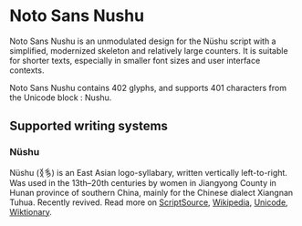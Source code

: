 
# Noto Sans Nushu

Noto Sans Nushu is an unmodulated design for the Nüshu script with a simplified, modernized skeleton and relatively large counters. It is suitable for shorter texts, especially in smaller font sizes and user interface contexts. 

Noto Sans Nushu contains 402 glyphs, and supports 401 characters from the Unicode block : Nushu.


## Supported writing systems


### Nüshu

Nüshu (𛆁𛈬‎) is an East Asian logo-syllabary, written vertically left-to-right. Was used in the 13th–20th centuries by women in Jiangyong County in Hunan province of southern China, mainly for the Chinese dialect Xiangnan Tuhua. Recently revived. Read more on [ScriptSource](https://scriptsource.org/scr/Nshu), [Wikipedia](https://en.wikipedia.org/wiki/ISO_15924:Nshu), [Unicode](https://www.unicode.org/versions/Unicode13.0.0/ch18.pdf#G42061), [Wiktionary](https://en.wiktionary.org/wiki/Category:Nushu_script).

